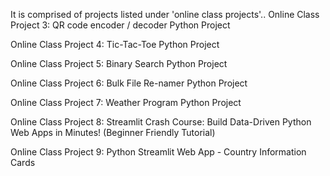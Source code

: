 It is comprised of projects listed under 'online class projects'..
Online Class Project 3: QR code encoder / decoder Python Project

Online Class Project 4: Tic-Tac-Toe Python Project

Online Class Project 5: Binary Search Python Project

Online Class Project 6: Bulk File Re-namer Python Project

Online Class Project 7: Weather Program Python Project

Online Class Project 8: Streamlit Crash Course: Build Data-Driven Python Web Apps in Minutes! (Beginner Friendly Tutorial)

Online Class Project 9: Python Streamlit Web App - Country Information Cards
